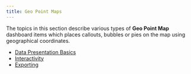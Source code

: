 ```yaml
---
title: Geo Point Maps
---
```

The topics in this section describe various types of **Geo Point Map** dashboard items which places callouts, bubbles or pies on the map using geographical coordinates.
* [Data Presentation Basics](../../../../dashboard-for-web/articles/web-dashboard-viewer-mode/dashboard-items/geo-point-maps/data-presentation-basics.md)
* [Interactivity](../../../../dashboard-for-web/articles/web-dashboard-viewer-mode/dashboard-items/geo-point-maps/interactivity.md)
* [Exporting](../../../../dashboard-for-web/articles/web-dashboard-viewer-mode/dashboard-items/geo-point-maps/exporting.md)